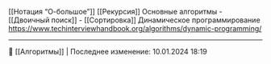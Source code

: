 [[Нотация “О-большое”]]
[[Рекурсия]]
Основные алгоритмы
	- [[Двоичный поиск]]
	- [[Сортировка]] 
Динамическое программирование https://www.techinterviewhandbook.org/algorithms/dynamic-programming/


----
📂 [[Алгоритмы]] | Последнее изменение: 10.01.2024 18:19